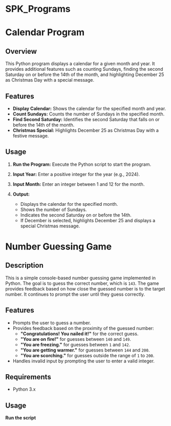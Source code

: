 # SPK_Programs
# Calendar Program

## Overview

This Python program displays a calendar for a given month and year. It provides additional features such as counting Sundays, finding the second Saturday on or before the 14th of the month, and highlighting December 25 as Christmas Day with a special message.

## Features

- **Display Calendar:** Shows the calendar for the specified month and year.
- **Count Sundays:** Counts the number of Sundays in the specified month.
- **Find Second Saturday:** Identifies the second Saturday that falls on or before the 14th of the month.
- **Christmas Special:** Highlights December 25 as Christmas Day with a festive message.

## Usage

1. **Run the Program:**
   Execute the Python script to start the program.

2. **Input Year:**
   Enter a positive integer for the year (e.g., 2024).

3. **Input Month:**
   Enter an integer between 1 and 12 for the month.

4. **Output:**
   - Displays the calendar for the specified month.
   - Shows the number of Sundays.
   - Indicates the second Saturday on or before the 14th.
   - If December is selected, highlights December 25 and displays a special Christmas message.


# Number Guessing Game

## Description

This is a simple console-based number guessing game implemented in Python. The goal is to guess the correct number, which is `143`. The game provides feedback based on how close the guessed number is to the target number. It continues to prompt the user until they guess correctly.

## Features

- Prompts the user to guess a number.
- Provides feedback based on the proximity of the guessed number:
  - **"Congratulations! You nailed it!"** for the correct guess.
  - **"You are on fire!"** for guesses between `140` and `149`.
  - **"You are freezing."** for guesses between `1` and `142`.
  - **"You are getting warmer."** for guesses between `144` and `200`.
  - **"You are scorching."** for guesses outside the range of `1` to `200`.
- Handles invalid input by prompting the user to enter a valid integer.

## Requirements

- Python 3.x

## Usage

 **Run the script**




 
